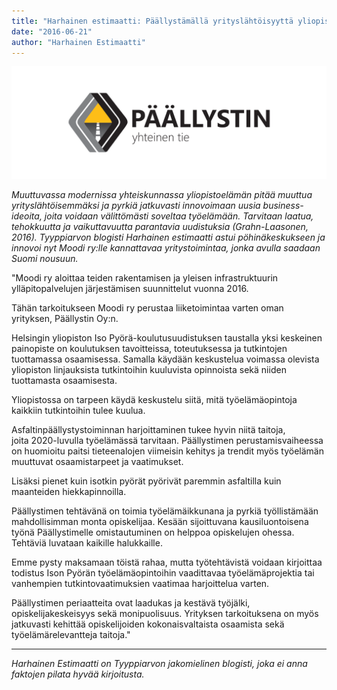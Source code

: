```yaml
---
title: "Harhainen estimaatti: Päällystämällä yrityslähtöisyyttä yliopistoon"
date: "2016-06-21"
author: "Harhainen Estimaatti"
---
```


![](paallystin2.png)

_Muuttuvassa modernissa yhteiskunnassa yliopistoelämän pitää muuttua yrityslähtöisemmäksi ja pyrkiä jatkuvasti innovoimaan uusia business-ideoita, joita voidaan välittömästi soveltaa työelämään. Tarvitaan laatua, tehokkuutta ja vaikuttavuutta parantavia uudistuksia (Grahn-Laasonen, 2016). Tyyppiarvon blogisti Harhainen estimaatti astui pöhinäkeskukseen ja innovoi nyt Moodi ry:lle kannattavaa yritystoimintaa, jonka avulla saadaan Suomi nousuun._

"Moodi ry aloittaa teiden rakentamisen ja yleisen infrastruktuurin ylläpitopalvelujen järjestämisen suunnittelut vuonna 2016.

Tähän tarkoitukseen Moodi ry perustaa liiketoimintaa varten oman yrityksen, Päällystin Oy:n.

Helsingin yliopiston Iso Pyörä-koulutusuudistuksen taustalla yksi keskeinen painopiste on koulutuksen tavoitteissa, toteutuksessa ja tutkintojen tuottamassa osaamisessa. Samalla käydään keskustelua voimassa olevista yliopiston linjauksista tutkintoihin kuuluvista opinnoista sekä niiden tuottamasta osaamisesta.

Yliopistossa on tarpeen käydä keskustelu siitä, mitä työelämäopintoja kaikkiin tutkintoihin tulee kuulua.

Asfaltinpäällystystoiminnan harjoittaminen tukee hyvin niitä taitoja, joita 2020-luvulla työelämässä tarvitaan. Päällystimen perustamisvaiheessa on huomioitu paitsi tieteenalojen viimeisin kehitys ja trendit myös työelämän muuttuvat osaamistarpeet ja vaatimukset.

Lisäksi pienet kuin isotkin pyörät pyörivät paremmin asfaltilla kuin maanteiden hiekkapinnoilla.

Päällystimen tehtävänä on toimia työelämäikkunana ja pyrkiä työllistämään mahdollisimman monta opiskelijaa. Kesään sijoittuvana kausiluontoisena työnä Päällystimelle omistautuminen on helppoa opiskelujen ohessa. Tehtäviä luvataan kaikille halukkaille.

Emme pysty maksamaan töistä rahaa, mutta työtehtävistä voidaan kirjoittaa todistus Ison Pyörän työelämäopintoihin vaadittavaa työelämäprojektia tai vanhempien tutkintovaatimuksien vaatimaa harjoittelua varten.

Päällystimen periaatteita ovat laadukas ja kestävä työjälki, opiskelijakeskeisyys sekä monipuolisuus. Yrityksen tarkoituksena on myös jatkuvasti kehittää opiskelijoiden kokonaisvaltaista osaamista sekä työelämärelevantteja taitoja."

* * *

_Harhainen Estimaatti on Tyyppiarvon jakomielinen blogisti, joka ei anna faktojen pilata hyvää kirjoitusta._
